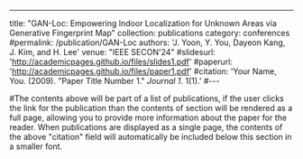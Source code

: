 ---
title: "GAN-Loc: Empowering Indoor Localization for Unknown Areas via Generative Fingerprint Map"
collection: publications
category: conferences
#permalink: /publication/GAN-Loc
authors: 'J. Yoon, Y. You, Dayeon Kang, J. Kim, and H. Lee'
venue: "IEEE SECON'24"
#slidesurl: 'http://academicpages.github.io/files/slides1.pdf'
#paperurl: 'http://academicpages.github.io/files/paper1.pdf'
#citation: 'Your Name, You. (2009). &quot;Paper Title Number 1.&quot; <i>Journal 1</i>. 1(1).'
#---

#The contents above will be part of a list of publications, if the user clicks the link for the publication than the contents of section will be rendered as a full page, allowing you to provide more information about the paper for the reader. When publications are displayed as a single page, the contents of the above "citation" field will automatically be included below this section in a smaller font.